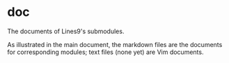 # doc

The documents of Lines9's submodules.

As illustrated in the main document, the markdown files are the documents for corresponding modules;
text files (none yet) are Vim documents.

